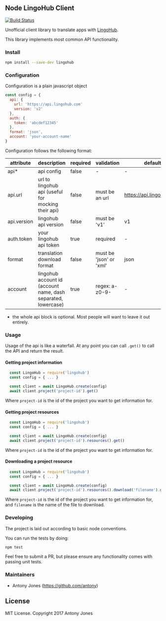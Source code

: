 ## Node LingoHub Client

[![Build Status](https://travis-ci.org/antony/lingohub.svg?branch=master)](https://travis-ci.org/antony/lingohub)

Unofficial client library to translate apps with [LingoHub](https://lingohub.com/).

This library implements most common API functionality.

### Install

``` bash
npm install --save-dev lingohub
```

### Configuration

Configuration is a plain javascript object
```javascript
const config = {
  api: {
    url: 'https://api.lingohub.com'
    version: 'v2'
  },
  auth: {
    token: 'abcdef12345'
  },
  format: 'json',
  account: 'your-account-name'
}
```

Configuration follows the following format:

| attribute   	| description                                                   	| required 	| validation              	| default                  	|
|-------------	|---------------------------------------------------------------	|----------	|-------------------------	|--------------------------	|
| api*        	| api config                                                    	| false    	| -                       	| -                        	|
| api.url     	| url to lingohub api (useful for mocking their api)            	| false    	| must be an url          	| https://api.lingohub.com 	|
| api.version 	| lingohub api version                                          	| false    	| must be 'v1'            	| v1                       	|
| auth.token  	| your lingohub api token                                       	| true     	| required                	| -                        	|
| format      	| translation download format                                   	| false    	| must be 'json' or 'xml' 	| json                     	|
| account     	| lingohub account id (account name, dash separated, lowercase) 	| true     	| regex: a-z0-9-          	| -                        	|

* the whole api block is optional. Most people will want to leave it out entirely.

### Usage

Usage of the api is like a waterfall. At any point you can call `.get()` to call the API and return the result.

#### Getting project information

```javascript
  const LingoHub = require('lingohub')
  const config = { ... }

  const client = await LingoHub.create(config)
  await client.project('project-id').get()
```

Where `project-id` is the id of the project you want to get information for.

#### Getting project resources

```javascript
  const LingoHub = require('lingohub')
  const config = { ... }

  const client = await LingoHub.create(config)
  await client.project('project-id').resources().get()
```

Where `project-id` is the id of the project you want to get information for.

#### Downloading a project resource

```javascript
  const LingoHub = require('lingohub')
  const config = { ... }

  const client = await LingoHub.create(config)
  await client.project('project-id').resources().download('filename').get()
```

Where `project-id` is the id of the project you want to get information for, and `filename` is the name of the file to download.

### Developing

The project is laid out according to basic node conventions.

You can run the tests by doing:

```bash
npm test
```

Feel free to submit a PR, but please ensure any functionality comes with passing unit tests.

### Maintainers

* Antony Jones (https://github.com/antony)

## License

MIT License. Copyright 2017 Antony Jones
